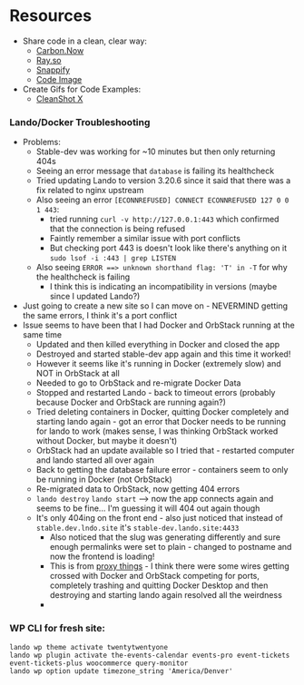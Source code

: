 # Resources
- Share code in a clean, clear way:
  - [Carbon.Now](https://carbon.now.sh/)
  - [Ray.so](https://ray.so/)
  - [Snappify](https://snappify.com/)
  - [Code Image](https://codeimage.dev/)
- Create Gifs for Code Examples:
  - [CleanShot X](https://cleanshot.com/)


### Lando/Docker Troubleshooting
- Problems:
  - Stable-dev was working for ~10 minutes but then only returning 404s
  - Seeing an error message that `database` is failing its healthcheck
  - Tried updating Lando to version 3.20.6 since it said that there was a fix related to nginx upstream
  - Also seeing an error `[ECONNREFUSED] CONNECT ECONNREFUSED 127 0 0 1 443`:
    - tried running `curl -v http://127.0.0.1:443` which confirmed that the connection is being refused
    - Faintly remember a similar issue with port conflicts
    - But checking port 443 is doesn't look like there's anything on it `sudo lsof -i :443 | grep LISTEN`
  - Also seeing `ERROR ==> unknown shorthand flag: 'T' in -T` for why the healthcheck is failing
    - I think this is indicating an incompatibility in versions (maybe since I updated Lando?)
- Just going to create a new site so I can move on - NEVERMIND getting the same errors, I think it's a port conflict
- Issue seems to have been that I had Docker and OrbStack running at the same time
  - Updated and then killed everything in Docker and closed the app
  - Destroyed and started stable-dev app again and this time it worked! 
  - However it seems like it's running in Docker (extremely slow) and NOT in OrbStack at all 
  - Needed to go to OrbStack and re-migrate Docker Data
  - Stopped and restarted Lando - back to timeout errors (probably because Docker and OrbStack are running again?)
  - Tried deleting containers in Docker, quitting Docker completely and starting lando again - got an error that Docker needs to be running for lando to work (makes sense, I was thinking OrbStack worked without Docker, but maybe it doesn't)
  - OrbStack had an update available so I tried that - restarted computer and lando started all over again 
  - Back to getting the database failure error - containers seem to only be running in Docker (not OrbStack)
  - Re-migrated data to OrbStack, now getting 404 errors 
  - `lando destroy` `lando start` --> now the app connects again and seems to be fine... I'm guessing it will 404 out again though
  - It's only 404ing on the front end - also just noticed that instead of `stable.dev.lndo.site` it's `stable-dev.lando.site:4433`
    - Also noticed that the slug was generating differently and sure enough permalinks were set to plain - changed to postname and now the frontend is loading! 
    - This is from [proxy things](https://docs.lando.dev/core/v3/proxy.html) - I think there were some wires getting crossed with Docker and OrbStack competing for ports, completely trashing and quitting Docker Desktop and then destroying and starting lando again resolved all the weirdness
    - 

### WP CLI for fresh site:
```CLI
lando wp theme activate twentytwentyone
lando wp plugin activate the-events-calendar events-pro event-tickets event-tickets-plus woocommerce query-monitor
lando wp option update timezone_string 'America/Denver'
```
